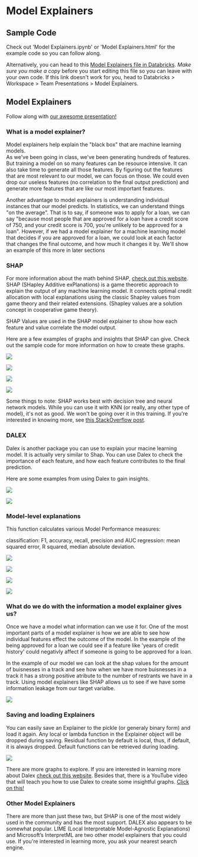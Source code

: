# Model Explainers

## Sample Code

Check out 'Model Explainers.ipynb' or 'Model Explainers.html' for the example code so you can follow along.

Alternatively, you can head to this [Model Explainers file in Databricks](https://adb-5187062830023627.7.azuredatabricks.net/?o=5187062830023627#notebook/3449113359366449/command/3449113359366450). *Make sure you make a copy* before you start editing this file so you can leave with your own code. If this link doesn't work for you, head to Databricks > Workspace > Team Presentations > Model Explainers.

## Model Explainers

Follow along with [our awesome presentation!](https://byui451.github.io/guide_model_explainers/index.html)

### What is a model explainer?  

Model explainers help explain the "black box" that are machine learning models.  
As we've been going in class, we've been generating hundreds of features. But training a model on so many features can be resource intensive. It can also take time to generate all those features. By figuring out the features that are most relevant to our model, we can focus on those. We could even drop our useless features (no correlation to the final output prediction) and generate more features that are like our most important features.  

Another advantage to model explainers is understanding individual instances that our model predicts. In statistics, we can understand things "on the average". That is to say, if someone was to apply for a loan, we can say "because most people that are approved for a loan have a credit score of 750, and your credit score is 700, you're unlikely to be approved for a loan". However, if we had a model explainer for a machine learning model that decides if you are approved for a loan, we could look at each factor that changes the final outcome, and how much it changes it by. We'll show an example of this more in later sections

### SHAP  

For more information about the math behind SHAP, [check out this website](https://christophm.github.io/interpretable-ml-book/shap.html).  
SHAP (SHapley Additive exPlanations) is a game theoretic approach to explain the output of any machine learning model. It connects optimal credit allocation with local explanations using the classic Shapley values from game theory and their related extensions. (Shapley values are a solution concept in cooperative game theory).

SHAP Values are used in the SHAP model explainer to show how each feature and value correlate the model output.

Here are a few examples of graphs and insights that SHAP can give. Check out the sample code for more information on how to create these graphs.

![](pictures/shap_summary.png)

![](pictures/shap_summary_2.png)

![](pictures/shap_waterfall.png)

![](pictures/shap_force.png)

Some things to note: SHAP works best with decision tree and neural network models. While you can use it with KNN (or really, any other type of model), it's not as good. We won't be going over it in this training. If you're interested in knowing more, see [this StackOverflow post](https://stackoverflow.com/questions/62211302/obtaining-the-shap-values-for-a-prediction-made-with-knn).

### DALEX

Dalex is another package you can use to explain your macine learning model. It is actually very similar to Shap. You can use Dalex to check the importance of each feature, and how each feature contributes to the final prediction. 

Here are some examples from using Dalex to gain insights.

![](pictures/dalex_1.png)

![](pictures/dalex_2.png)

### Model-level explanations
This function calculates various Model Performance measures:

classification: F1, accuracy, recall, precision and AUC regression: mean squared error, R squared, median absolute deviation.

![](pictures/dalex_3.png)

![](pictures/dalex_5.png)

![](pictures/dalex_4.png)

![](pictures/importance.png)

### What do we do with the information a model explainer gives us?

Once we have a model what information can we use it for. One of the most important parts of a model explainer is how 
we are able to see how individual features effect the outcome of the model. In the example of the being approved for a loan we 
could see if a feature like 'years of credit history' could negativly affect if someone is going to be approved for a loan. 
      
In the example of our model we can look at the shap values for the amount of buisnesses in a track and see how when we have more 
buisnesses in a track it has a strong positive atribute to the number of restrants we have in a track. Using model explainers like 
SHAP allows us to see if we have some information leakage from our target varialbe.

![](pictures/shap_dependence_plot.png)

### Saving and loading Explainers

You can easily save an Explainer to the pickle (or generaly binary form) and load it again. Any local or lambda function in the Explainer object will be dropped during saving. Residual function by default is local, thus, if default, it is always dropped. Default functions can be retrieved during loading.

![](pictures/dalex_6.png)

There are more graphs to explore. If you are interested in learning more about Dalex [check out this website](https://dalex.drwhy.ai/python/api/). Besides that, there is a YouTube video that will teach you how to use Dalex to create some insightful graphs. [Click on this!](https://www.youtube.com/watch?v=sezHr78xxoM)

### Other Model Explainers

There are more than just these two, but SHAP is one of the most widely used in the community and has the most support. DALEX also appears to be somewhat popular. LIME (Local Interpretable Model-Agnostic Explanations) and Microsoft’s InterpretML are two other model explainers that you could use. If you're interested in learning more, you ask your nearest search engine.

